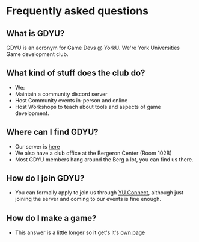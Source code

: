# Frequently asked questions

## What is GDYU?
GDYU is an acronym for Game Devs @ YorkU. We're York Universities Game development club.

## What kind of stuff does the club do?
- We: 
- Maintain a community discord server  
- Host Community events in-person and online
- Host Workshops to teach about tools and aspects of game development.

## Where can I find GDYU?
- Our server is [here](https://discord.gg/9euWNWv8nq)
- We also have a club office at the Bergeron Center (Room 102B)
- Most GDYU members hang around the Berg a lot, you can find us there.

## How do I join GDYU?
- You can formally apply to join us through [YU Connect](https://yorku.campuslabs.ca/engage/organization/gdyuclub), although just joining the server and coming to our events is fine enough.

## How do I make a game?
- This answer is a little longer so it get's it's [own page](#makegames) 